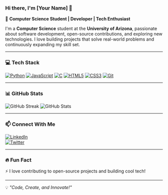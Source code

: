### Hi there, I'm [Your Name] 👋

🚀 **Computer Science Student | Developer | Tech Enthusiast**

I'm a **Computer Science** student at the **University of Arizona**, passionate about software development, open-source contributions, and exploring new technologies. I love building projects that solve real-world problems and continuously expanding my skill set. 

---

### 💻 Tech Stack
[![Python](https://img.shields.io/badge/-Python-3776AB?style=flat-square&logo=python&logoColor=white)](https://www.python.org/)
[![JavaScript](https://img.shields.io/badge/-JavaScript-F7DF1E?style=flat-square&logo=javascript&logoColor=black)](https://developer.mozilla.org/en-US/docs/Web/JavaScript)
[![C](https://img.shields.io/badge/-C-00599C?style=flat-square&logo=c&logoColor=white)](https://devdocs.io/c/)
[![HTML5](https://img.shields.io/badge/-HTML5-E34F26?style=flat-square&logo=html5&logoColor=white)](https://developer.mozilla.org/en-US/docs/Web/HTML)
[![CSS3](https://img.shields.io/badge/-CSS3-1572B6?style=flat-square&logo=css3&logoColor=white)](https://developer.mozilla.org/en-US/docs/Web/CSS)
[![Git](https://img.shields.io/badge/-Git-F05032?style=flat-square&logo=git&logoColor=white)](https://git-scm.com/)

---

### 📊 GitHub Stats
![GitHub Streak](https://github-readme-streak-stats.herokuapp.com/?user=your-github-username&theme=radical&hide_border=true)
![GitHub Stats](https://github-readme-stats.vercel.app/api?username=your-github-username&show_icons=true&theme=radical&hide_border=true)

---

### 📫 Connect With Me
[![LinkedIn](https://img.shields.io/badge/-LinkedIn-0077B5?style=flat-square&logo=linkedin&logoColor=white)](https://www.linkedin.com/in/arnav-shreshth-520a24s86)  
[![Twitter](https://img.shields.io/badge/-Twitter-1DA1F2?style=flat-square&logo=twitter&logoColor=white)](https://x.com/Arnisal21)  

---

### 🔥 Fun Fact
⚡ I love contributing to open-source projects and building cool tech!

---

💡 _"Code, Create, and Innovate!"_
